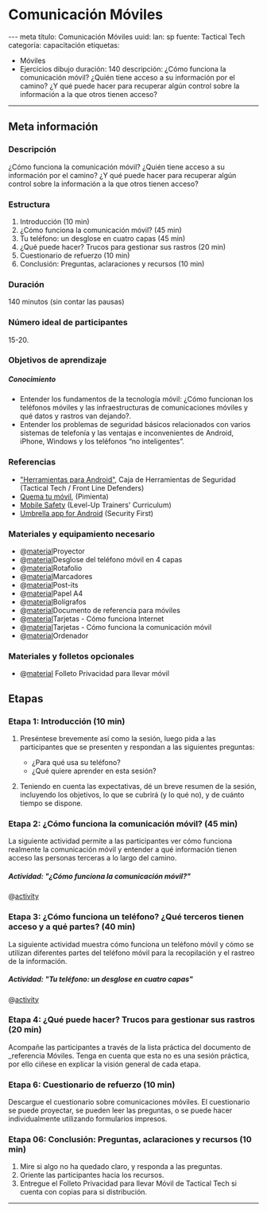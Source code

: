 ﻿# Comunicación Móviles
--- meta
título:  Comunicación Móviles
uuid: 
lan: sp
fuente: Tactical Tech
categoría:  capacitación
etiquetas:
   - Móviles
   - Ejercicios dibujo
duración: 140
descripción: ¿Cómo funciona la comunicación móvil? ¿Quién tiene acceso a su información por el camino? ¿Y qué puede hacer para recuperar algún control sobre la información a la que otros tienen acceso?
---

## Meta información

### Descripción 
¿Cómo funciona la comunicación móvil? ¿Quién tiene acceso a su información por el camino? ¿Y qué puede hacer para recuperar algún control sobre la información a la que otros tienen acceso?

### Estructura
1. Introducción (10 min)
2. ¿Cómo funciona la comunicación móvil? (45 min)
3. Tu teléfono: un desglose en cuatro capas (45 min)
4. ¿Qué puede hacer? Trucos para gestionar sus rastros (20 min)
5. Cuestionario de refuerzo (10 min)
6. Conclusión: Preguntas, aclaraciones y recursos (10 min)

### Duración
140 minutos (sin contar las pausas)

### Número ideal de participantes 
15-20.

### Objetivos de aprendizaje
##### Conocimiento
- Entender los fundamentos de la tecnología móvil: ¿Cómo funcionan los teléfonos móviles y las infraestructuras de comunicaciones móviles y qué datos y rastros van dejando?.
- Entender los problemas de seguridad básicos relacionados con varios sistemas de telefonía y las ventajas e inconvenientes de Android, iPhone, Windows y los teléfonos “no inteligentes”.


### Referencias
- ["Herramientas para Android"](https://securityinabox.org/es/android/), Caja de Herramientas de Seguridad (Tactical Tech / Front Line Defenders)
- [Quema tu móvil](https://quematumovil.pimienta.org/), (Pimienta)
- [Mobile Safety](https://www.level-up.cc/curriculum/mobile-safety/) (Level-Up Trainers' Curriculum)
- [Umbrella app for Android](https://play.google.com/store/apps/details?id=org.secfirst.umbrella&hl=en) (Security First)


### Materiales y equipamiento necesario
- @[material]()Proyector
- @[material]()Desglose del teléfono móvil en 4 capas
- @[material]()Rotafolio
- @[material]()Marcadores
- @[material]()Post-its
- @[material]()Papel A4
- @[material]()Bolígrafos
- @[material]()Documento de referencia para móviles
- @[material]()Tarjetas - Cómo funciona Internet
- @[material]()Tarjetas - Cómo funciona la comunicación móvil
- @[material]()Ordenador

### Materiales y folletos opcionales
- @[material]() Folleto Privacidad para llevar móvil


## Etapas

### Etapa 1: Introducción (10 min)
1. Preséntese brevemente así como la sesión, luego pida a las participantes que se presenten y respondan a las siguientes preguntas:
	- ¿Para qué usa su teléfono?
	- ¿Qué quiere aprender en esta sesión?

2. Teniendo en cuenta las expectativas, dé un breve resumen de la sesión, incluyendo los objetivos, lo que se cubrirá (y lo qué no), y de cuánto tiempo se dispone.

### Etapa 2: ¿Cómo funciona la comunicación móvil? (45 min)
La siguiente actividad permite a las participantes ver cómo funciona realmente la comunicación móvil y entender a qué información tienen acceso las personas terceras a lo largo del camino.

##### Actividad: "¿Cómo funciona la comunicación móvil?"
@[activity]()


### Etapa 3: ¿Cómo funciona un teléfono? ¿Qué terceros tienen acceso y a qué partes? (40 min)
La siguiente actividad muestra cómo funciona un teléfono móvil y cómo se utilizan diferentes partes del teléfono móvil para la recopilación y el rastreo de la información.

##### Actividad: "Tu teléfono: un desglose en cuatro capas"
@[activity]()

### Etapa 4: ¿Qué puede hacer? Trucos para gestionar sus rastros (20 min)
Acompañe las participantes a través de la lista práctica del documento de _referencia Móviles. Tenga en cuenta que esta no es una sesión práctica, por ello ciñese en explicar la visión general de cada etapa. 

### Etapa 6: Cuestionario de refuerzo (10 min)
Descargue el cuestionario sobre comunicaciones móviles. El cuestionario se puede proyectar, se pueden leer las preguntas, o se puede hacer individualmente utilizando formularios impresos.


### Etapa 06: Conclusión: Preguntas, aclaraciones y recursos (10 min)
1. Mire si algo no ha quedado claro, y responda a las preguntas.
2. Oriente las participantes hacia los recursos.
3. Entregue el Folleto Privacidad para llevar Móvil de Tactical Tech si cuenta con copias para si distribución.


-------------------------------
<!---
BCN_currículo/Capacitación/TEMPLATE
-->

